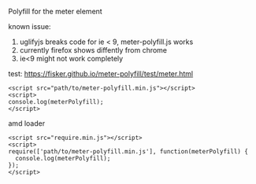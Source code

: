 Polyfill for the meter element

known issue: 
1. uglifyjs breaks code for ie < 9, meter-polyfill.js works
2. currently firefox shows diffently from chrome
3. ie<9 might not work completely

test:
https://fisker.github.io/meter-polyfill/test/meter.html
```
<script src="path/to/meter-polyfill.min.js"></script>
<script>
console.log(meterPolyfill);
</script>
```

amd loader
```
<script src="require.min.js"></script>
<script>
require(['path/to/meter-polyfill.min.js'], function(meterPolyfill) {
  console.log(meterPolyfill);
});
</script>
```
